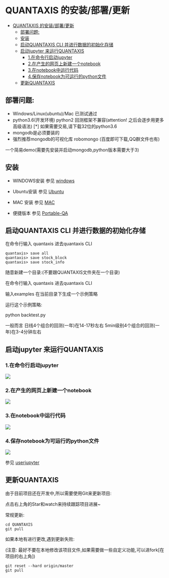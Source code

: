 # QUANTAXIS 的安装/部署/更新


<!-- TOC -->

- [QUANTAXIS 的安装/部署/更新](#quantaxis-的安装部署更新)
    - [部署问题:](#部署问题)
    - [安装](#安装)
    - [启动QUANTAXIS CLI 并进行数据的初始化存储](#启动quantaxis-cli-并进行数据的初始化存储)
    - [启动jupyter 来运行QUANTAXIS](#启动jupyter-来运行quantaxis)
        - [1.在命令行启动jupyter](#1在命令行启动jupyter)
        - [2.在产生的网页上新建一个notebook](#2在产生的网页上新建一个notebook)
        - [3.在notebook中运行代码](#3在notebook中运行代码)
        - [4.保存notebook为可运行的python文件](#4保存notebook为可运行的python文件)
    - [更新QUANTAXIS](#更新quantaxis)

<!-- /TOC -->
## 部署问题:

- Windows/Linux(ubuntu)/Mac 已测试通过
- python3.6(开发环境) python2 回测框架不兼容(attention! 之后会逐步用更多高级语法)   [*] 如果需要交易,请下载32位的python3.6
- mongodb是必须要装的
- 强烈推荐mongodb的可视化库  robomongo (百度即可下载,QQ群文件也有)

一个简易demo(需要先安装并启动mongodb,python版本需要大于3)


## 安装


- WINDOWS安装 参见 [windows](install_for_windows.md)

- Ubuntu安装 参见 [Ubuntu](install_for_ubuntu.md)

- MAC 安装 参见 [MAC](install_for_mac.md)

- 便捷版本 参见 [Portable-QA](https://github.com/QUANTAXIS/portable_QA)






## 启动QUANTAXIS CLI 并进行数据的初始化存储

在命令行输入 quantaxis 进去quantaxis CLI
```
quantaxis> save all
quantaxis> save stock_block
quantaxis> save stock_info
```

随意新建一个目录:(不要跟QUANTAXIS文件夹在一个目录)

在命令行输入 quantaxis 进去quantaxis CLI


输入examples 在当前目录下生成一个示例策略

运行这个示例策略:

python  backtest.py

一般而言 日线4个组合的回测(一年)在14-17秒左右 5min级别4个组合的回测(一年)在3-4分钟左右

## 启动jupyter 来运行QUANTAXIS

### 1.在命令行启动jupyter
![](http://pic.yutiansut.com/QQ%E6%88%AA%E5%9B%BE20180626231059.png)


### 2.在产生的网页上新建一个notebook
![](http://pic.yutiansut.com/QQ%E5%9B%BE%E7%89%8720180626231143.png)

### 3.在notebook中运行代码
![](http://pic.yutiansut.com/QQ%E5%9B%BE%E7%89%8720180626231307.png)


### 4.保存notebook为可运行的python文件
![](http://pic.yutiansut.com/QQ%E5%9B%BE%E7%89%8720180626231353.png)

参见 [userjupyter](usejupyter.md)

<!-- ## 启动QUANTAXIS_Webkit来查看回测的结果


启动网络插件(nodejs 版本号需要大于6,最好是7)
```shell
cd QUANTAXIS_Webkit
# 先启动后台服务器  在3000端口
cd backend
(sudo) forever start bin/www
cd ..
# 再启动前端服务器  在8080端口
cd web
(sudo) npm run dev 或者 forever start build/dev-server.js
```

会自动启动localhost:8080网页端口,用账户名admin,密码admin登录
(注明: admin注册是在python的QUANTAXIS save all时候执行的)

另外 如果save all已经执行,依然登录不进去 点击插件状态 查看3000端口是否打开


登录后点击左上角 <模拟回测> 在模拟回测的选择界面的用户名搜索框输入回测的时候的用户名(默认是admin),回车

选择和你回测策略中名称一致的结果即可进入可视化界面
![开启web](http://pic.yutiansut.com/quantaxis%E5%BC%80%E5%90%AF.gif)
![web操作](http://pic.yutiansut.com/quantaxisweb.gif)
(web操作的图太大 github上无法显示, 可以点进链接查看) -->

## 更新QUANTAXIS

由于目前项目还在开发中,所以需要使用Git来更新项目:

点击右上角的Star和watch来持续跟踪项目进展~

常规更新:
```
cd QUANTAXIS
git pull
```

如果本地有进行更改,遇到更新失败:

(注意: 最好不要在本地修改该项目文件,如果需要做一些自定义功能,可以进fork[在项目的右上角])

```
git reset --hard origin/master
git pull
```

